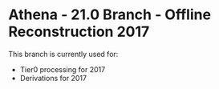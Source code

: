 Athena - 21.0 Branch - Offline Reconstruction 2017
==========================

This branch is currently used for:
- Tier0 processing for 2017
- Derivations for 2017

